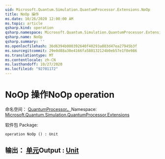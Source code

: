 ```yaml
---
uid: Microsoft.Quantum.Simulation.QuantumProcessor.Extensions.NoOp
title: NoOp 操作
ms.date: 10/26/2020 12:00:00 AM
ms.topic: article
qsharp.kind: operation
qsharp.namespace: Microsoft.Quantum.Simulation.QuantumProcessor.Extensions
qsharp.name: NoOp
qsharp.summary: ''
ms.openlocfilehash: 36d6394b000392640f40293a803d47ea27945b3f
ms.sourcegitcommit: 29e0d88a30e4166fa580132124b0eb57e1f0e986
ms.translationtype: MT
ms.contentlocale: zh-CN
ms.lasthandoff: 10/27/2020
ms.locfileid: "92701172"
---
```

# <a name="noop-operation"></a><span data-ttu-id="b16d1-102">NoOp 操作</span><span class="sxs-lookup"><span data-stu-id="b16d1-102">NoOp operation</span></span>

<span data-ttu-id="b16d1-103">命名空间： [QuantumProcessor。](xref:Microsoft.Quantum.Simulation.QuantumProcessor.Extensions)</span><span class="sxs-lookup"><span data-stu-id="b16d1-103">Namespace: [Microsoft.Quantum.Simulation.QuantumProcessor.Extensions](xref:Microsoft.Quantum.Simulation.QuantumProcessor.Extensions)</span></span>

<span data-ttu-id="b16d1-104">软件包 [](https://nuget.org/packages/)</span><span class="sxs-lookup"><span data-stu-id="b16d1-104">Package: [](https://nuget.org/packages/)</span></span>




```qsharp
operation NoOp () : Unit
```


## <a name="output--unit"></a><span data-ttu-id="b16d1-105">输出： [单元](xref:microsoft.quantum.lang-ref.unit)</span><span class="sxs-lookup"><span data-stu-id="b16d1-105">Output : [Unit](xref:microsoft.quantum.lang-ref.unit)</span></span>

